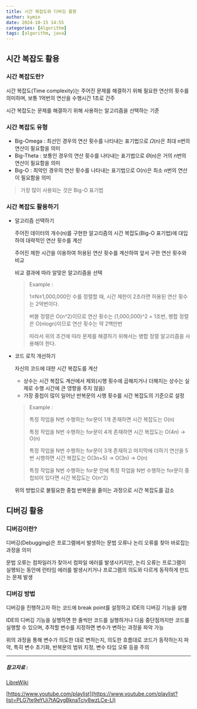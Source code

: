 ```yaml
---
title: 시간 복잡도와 디버깅 활용
author: kymin
date: 2024-10-15 14:55
categories: [Algorithm]
tags: [algorithm, java]
---
```

## **시간 복잡도 활용**

### **시간 복잡도란?**

시간 복잡도(Time complexity)는 주어진 문제를 해결하기 위해 필요한 연산의 횟수를 의미하며, 보통 1억번의 연산을 수행시간 1초로 간주

시간 복잡도는 문제를 해결하기 위해 사용하는 알고리즘을 선택하는 기준

### **시간 복잡도 유형**

- Big-Omega : 최선인 경우의 연산 횟수를 나타내는 표기법으로 𝛺(n)은 최대 n번의 연산이 필요함을 의미
- Big-Theta : 보통인 경우의 연산 횟수를 나타내는 표기법으로 𝛩(n)은 거의 n번의 연산이 필요함을 의미
- Big-O : 최악인 경우의 연산 횟수를 나타내는 표기법으로 O(n)은 최소 n번의 연산이 필요함을 의미

> 가장 많이 사용되는 것은 Big-O 표기법

### **시간 복잡도 활용하기**

- 알고리즘 선택하기

  주어진 데이터의 개수(n)를 구현한 알고리즘의 시간 복잡도(Big-O 표기법)에 대입하여 대략적인 연산 횟수를 계산

  주어진 제한 시간을 이용하여 허용된 연산 횟수를 계산하여 앞서 구한 연산 횟수와 비교

  비교 결과에 따라 알맞은 알고리즘을 선택

  > Example : 
  >
  > 1≤N≤1,000,000인 수를 정렬할 때, 시간 제한이 2초라면 허용된 연산 횟수는 2억번이다.
  >
  > 버블 정렬은 O(n^2)이므로 연산 횟수는 (1,000,000)^2 = 1조번, 병합 정렬은 O(nlogn)이므로 연산 횟수는 약 2백만번
  >
  > 따라서 위의 조건에 따라 문제를 해결하기 위해서는 병합 정렬 알고리즘을 사용해야 한다.

- 코드 로직 개선하기

  자신의 코드에 대한 시간 복잡도를 계산

  - 상수는 시간 복잡도 계산에서 제외(시행 횟수에 곱해지거나 더해지는 상수는 실제로 수행 시간에 큰 영향을 주지 않음)
  - 가장 중첩이 많이 일어난 반복문의 시행 횟수를 시간 복잡도의 기준으로 설정

  > Example :
  >
  > 특정 작업을 N번 수행하는 for문이 1개 존재하면 시간 복잡도는 O(n)
  >
  > 특정 작업을 N번 수행하는 for문이 4개 존재하면 시간 복잡도는 O(4n) -> O(n)
  >
  > 특정 작업을 N번 수행하는 for문이 3개 존재하고 마지막에 더하기 연산을 5번 시행하면 시간 복잡도는 O(3n+5) -> O(3n) -> O(n)
  >
  > 특정 작업을 N번 수행하는 for문 안에 특정 작업을 N번 수행하는 for문이 중첩되어 있다면 시간 복잡도는 O(n^2)

  위의 방법으로 불필요한 중첩 반복문을 줄이는 과정으로 시간 복잡도를 감소

## **디버깅 활용**

### **디버깅이란?**

디버깅(Debugging)은 프로그램에서 발생하는 문법 오류나 논리 오류를 찾아 바로잡는 과정을 의미

문법 오류는 컴파일러가 찾아서 컴파일 에러를 발생시키지만, 논리 오류는 프로그램이 실행되는 동안에 런타임 에러를 발생시키거나 프로그램의 의도와 다르게 동작하게 만드는 문제 발생

### **디버깅 방법**

디버깅을 진행하고자 하는 코드에 break point를 설정하고 IDE의 디버깅 기능을 실행

IDE의 디버깅 기능을 실행하면 한 줄씩만 코드를 실행하거나 다음 중단점까지만 코드를 실행할 수 있으며, 추적할 변수를 지정하면 변수가 변하는 과정을 파악 가능

위의 과정을 통해 변수가 의도한 대로 변하는지, 의도한 흐름대로 코드가 동작하는지 파악, 특히 변수 초기화, 반복문의 범위 지정, 변수 타입 오류 등을 주의

-----------------------

##### 참고자료 : 

[LibreWiki](https://librewiki.net/wiki/%EC%8B%9C%EB%A6%AC%EC%A6%88:%EC%88%98%ED%95%99%EC%9D%B8%EB%93%AF_%EA%B3%BC%ED%95%99%EC%95%84%EB%8B%8C_%EA%B3%B5%ED%95%99%EA%B0%99%EC%9D%80_%EC%BB%B4%ED%93%A8%ED%84%B0%EA%B3%BC%ED%95%99/%EC%95%8C%EA%B3%A0%EB%A6%AC%EC%A6%98_%EA%B8%B0%EC%B4%88)

[https://www.youtube.com/playlist](https://www.youtube.com/playlist?list=PLG7te9eYUi7tAQygBknaTciy8wzLCe-Ll)